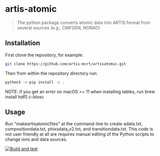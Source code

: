 # artis-atomic

>The python package converts atomic data into ARTIS format from several sources (e.g., CMFGEN, NORAD)

## Installation
First clone the repository, for example:
```sh
git clone https://github.com/artis-mcrt/artisatomic.git
```
Then from within the repository directory run:
```sh
python3 -m pip install -e .
```

NOTE: if you get an error on macOS >= 11 when installing tables, run brew install hdf5 c-blosc

## Usage
Run "makeartisatomicfiles" at the command-line to create adata.txt, compositiondata.txt, phixsdata_v2.txt, and transitiondata.txt. This code is not user friendly at all are requires manual editing of the Python scripts to change ions and data sources.

[![Build and test](https://github.com/artis-mcrt/artisatomic/actions/workflows/pythonapp.yml/badge.svg)](https://github.com/artis-mcrt/artisatomic/actions/workflows/pythonapp.yml)
